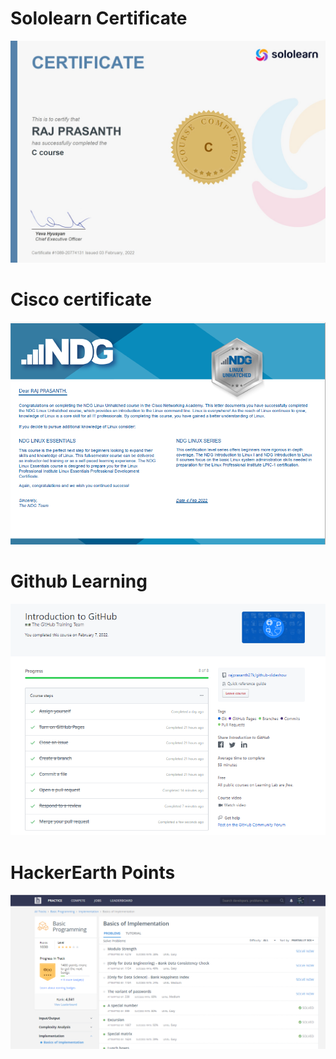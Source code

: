 # Sololearn Certificate
  ![1_solo learn course in C](https://github.com/rajprasanth27k/M1_COWIN-PORTAL_UTI/blob/23f4aa2c4979de0c994c85f544904498d2d591f6/0_Certificates/1_solo%20learn%20course%20in%20C.jpg)
# Cisco certificate
   ![2_NDG Linux Unhatched English](https://github.com/rajprasanth27k/M1_COWIN-PORTAL_UTI/blob/23f4aa2c4979de0c994c85f544904498d2d591f6/0_Certificates/2_NDG%20Linux%20Unhatched%20English.PNG)
# Github Learning
  ![3_Introduction to GitHub](https://github.com/rajprasanth27k/M1_COWIN-PORTAL_UTI/blob/23f4aa2c4979de0c994c85f544904498d2d591f6/0_Certificates/3_Introduction%20to%20GitHub.PNG)
# HackerEarth Points
   ![4_hacker Earth](https://github.com/rajprasanth27k/M1_COWIN-PORTAL_UTI/blob/23f4aa2c4979de0c994c85f544904498d2d591f6/0_Certificates/4_hacker%20Earth.PNG)


